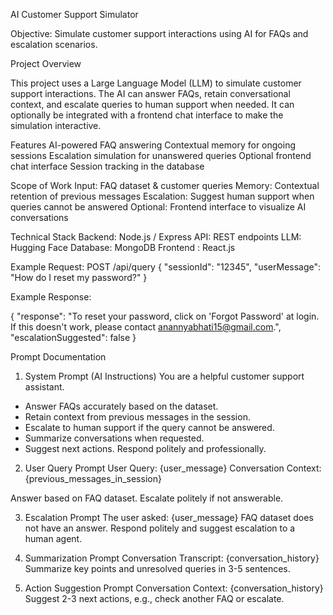 AI Customer Support Simulator

Objective:
Simulate customer support interactions using AI for FAQs and escalation scenarios.


Project Overview

This project uses a Large Language Model (LLM) to simulate customer support interactions. The AI can answer FAQs, retain conversational context, and escalate queries to human support when needed.
It can optionally be integrated with a frontend chat interface to make the simulation interactive.

Features
AI-powered FAQ answering
Contextual memory for ongoing sessions
Escalation simulation for unanswered queries
Optional frontend chat interface
Session tracking in the database

Scope of Work
Input: FAQ dataset & customer queries
Memory: Contextual retention of previous messages
Escalation: Suggest human support when queries cannot be answered
Optional: Frontend interface to visualize AI conversations

Technical Stack
Backend: Node.js / Express
API: REST endpoints
LLM: Hugging Face
Database: MongoDB 
Frontend : React.js


Example Request:
POST /api/query
{
  "sessionId": "12345",
  "userMessage": "How do I reset my password?"
}

Example Response:

{
  "response": "To reset your password, click on 'Forgot Password' at login. If this doesn't work, please contact anannyabhati15@gmail.com.",
  "escalationSuggested": false
}

Prompt Documentation
1. System Prompt (AI Instructions)
You are a helpful customer support assistant. 
- Answer FAQs accurately based on the dataset.
- Retain context from previous messages in the session.
- Escalate to human support if the query cannot be answered.
- Summarize conversations when requested.
- Suggest next actions.
Respond politely and professionally.

2. User Query Prompt
User Query: {user_message}
Conversation Context: {previous_messages_in_session}

Answer based on FAQ dataset. Escalate politely if not answerable.

3. Escalation Prompt
The user asked: {user_message}
FAQ dataset does not have an answer.
Respond politely and suggest escalation to a human agent.

4. Summarization Prompt
Conversation Transcript: {conversation_history}
Summarize key points and unresolved queries in 3-5 sentences.

5. Action Suggestion Prompt
Conversation Context: {conversation_history}
Suggest 2-3 next actions, e.g., check another FAQ or escalate.
